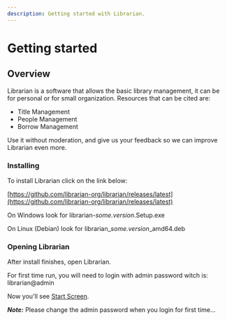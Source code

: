 ```yaml
---
description: Getting started with Librarian.
---
```


# Getting started

## Overview

Librarian is a software that allows the basic library management, it can be for personal or for small organization. Resources that can be cited are:

* Title Management
* People Management
* Borrow Management

Use it without moderation, and give us your feedback so we can improve Librarian even more.

### Installing

To install Librarian click on the link below:

[https://github.com/librarian-org/librarian/releases/latest](https://github.com/librarian-org/librarian/releases/latest)

On Windows look for librarian-_some.version_.Setup.exe

On Linux (Debian) look for librarian\__some.version_\_amd64.deb

### Opening Librarian

After install finishes, open Librarian.

For first time run, you will need to login with admin password witch is: librarian@admin

Now you'll see [Start Screen](start-screen.md).

_**Note:**_ Please change the admin password when you login for first time...
